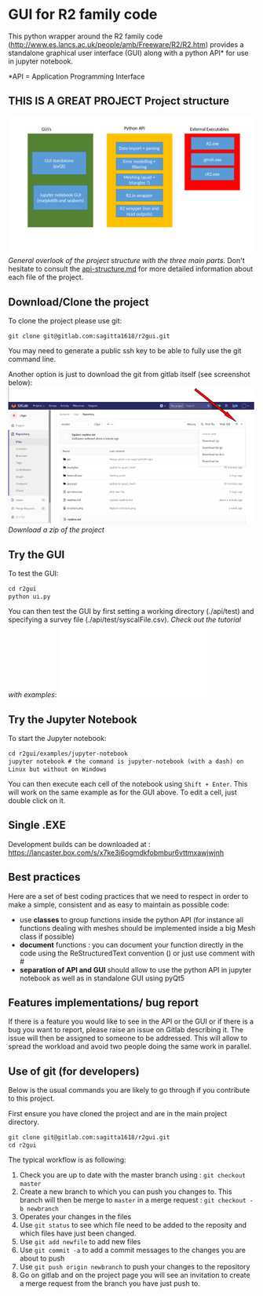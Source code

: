GUI for R2 family code
======================

This python wrapper around the R2 family code (http://www.es.lancs.ac.uk/people/amb/Freeware/R2/R2.htm)
provides a standalone graphical user interface (GUI) along with a python API* for use in jupyter notebook.

*API = Application Programming Interface

THIS IS A GREAT PROJECT
Project structure
-----------------

![project structure](structure.png)*General overlook of the project structure with the three main parts.*
Don't hesitate to consult the [api-structure.md](https://gitlab.com/sagitta1618/r2gui/blob/master/api-structure.md) for more detailed information about each file of the project.


Download/Clone the project
-----
To clone the project please use git:

```
git clone git@gitlab.com:sagitta1618/r2gui.git
```

You may need to generate a public ssh key to be able to fully use the git command line.

Another option is just to download the git from gitlab itself (see screenshot below):
![download project](download.png)*Download a zip of the project*


Try the GUI
-----

To test the GUI:
```
cd r2gui
python ui.py
```
You can then test the GUI by first setting a working directory (./api/test) and specifying a survey file (./api/test/syscalFile.csv).
*Check out the tutorial with examples*: ![pyR2-workshop.pdf](./examples/workshop/pyR2-workshop.pdf)


Try the Jupyter Notebook
----
To start the Jupyter notebook:
```
cd r2gui/examples/jupyter-notebook
jupyter notebook # the command is jupyter-notebook (with a dash) on Linux but without on Windows
```

You can then execute each cell of the notebook using ```Shift + Enter```. This will work on the same example as for the GUI above.
To edit a cell, just double click on it.

Single .EXE
---
Development builds can be downloaded at : https://lancaster.box.com/s/x7ke3i6ogmdkfobmbur6vttmxawjwjnh

Best practices
--------------

Here are a set of best coding practices that we need to respect in order to make a
simple, consistent and as easy to maintain as possible code:

- use **classes** to group functions inside the python API (for instance all functions dealing with meshes should be implemented inside a big Mesh class if possible)
- **document** functions : you can document your function directly in the code using the ReStructuredText convention (<link needed>) or just use comment with #
- **separation of API and GUI** should allow to use the python API in jupyter notebook as well as in standalone GUI using pyQt5



Features implementations/ bug report
----
If there is a feature you would like to see in the API or the GUI or if there is a bug you want to report,
 please raise an issue on Gitlab describing it.
The issue will then be assigned to someone to be addressed. This will allow to spread the workload and avoid
two people doing the same work in parallel.


Use of git (for developers)
----------------------------

Below is the usual commands you are likely to go through if you contribute to this project.

First ensure you have cloned the project and are in the main project directory.
```
git clone git@gitlab.com:sagitta1618/r2gui.git
cd r2gui
```

The typical workflow is as following:
1. Check you are up to date with the master branch using : `git checkout master`
2. Create a new branch to which you can push you changes to. This branch will then be merge to `master` in a merge request : `git checkout -b newbranch`
3. Operates your changes in the files
4. Use `git status` to see which file need to be added to the reposity and which files have just been changed.
5. Use `git add newfile` to add new files
6. Use `git commit -a` to add a commit messages to the changes you are about to push
7. Use `git push origin newbranch` to push your changes to the repository
8. Go on gitlab and on the project page you will see an invitation to create a merge request from the branch you have just push to.





